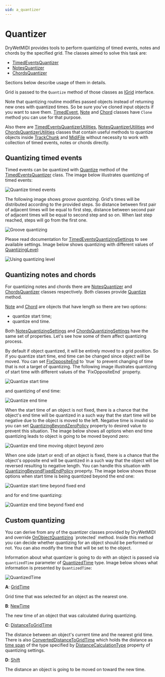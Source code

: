 ```yaml
---
uid: a_quantizer
---
```


# Quantizer

DryWetMIDI provides tools to perform quantizing of timed events, notes and chords by the specified grid. The classes aimed to solve this task are:

* [TimedEventsQuantizer](xref:Melanchall.DryWetMidi.Tools.TimedEventsQuantizer)
* [NotesQuantizer](xref:Melanchall.DryWetMidi.Tools.NotesQuantizer)
* [ChordsQuantizer](xref:Melanchall.DryWetMidi.Tools.ChordsQuantizer)

Sections below describe usage of them in details.

Grid is passed to the `Quantize` method of those classes as [IGrid](xref:Melanchall.DryWetMidi.Interaction.IGrid) interface.

Note that quantizing routine modifies passed objects instead of returning new ones with quantized times. So be sure you've cloned input objects if you want to save them. [TimedEvent](xref:Melanchall.DryWetMidi.Interaction.TimedEvent), [Note](xref:Melanchall.DryWetMidi.Interaction.Note) and [Chord](xref:Melanchall.DryWetMidi.Interaction.Chord) classes have `Clone` method you can use for that purpose.

Also there are [TimedEventsQuantizerUtilities](xref:Melanchall.DryWetMidi.Tools.TimedEventsQuantizerUtilities), [NotesQuantizerUtilities](xref:Melanchall.DryWetMidi.Tools.NotesQuantizerUtilities) and [ChordsQuantizerUtilities](xref:Melanchall.DryWetMidi.Tools.ChordsQuantizerUtilities) classes that contain useful methods to quantize objects inside [TrackChunk](xref:Melanchall.DryWetMidi.Core.TrackChunk) and [MidiFile](xref:Melanchall.DryWetMidi.Core.MidiFile) without necessity to work with collection of timed events, notes or chords directly.

## Quantizing timed events

Timed events can be quantized with [Quantize](xref:Melanchall.DryWetMidi.Tools.TimedEventsQuantizer.Quantize(System.Collections.Generic.IEnumerable{Melanchall.DryWetMidi.Interaction.TimedEvent},Melanchall.DryWetMidi.Interaction.IGrid,Melanchall.DryWetMidi.Interaction.TempoMap,Melanchall.DryWetMidi.Tools.TimedEventsQuantizingSettings)) method of the [TimedEventsQuantizer](xref:Melanchall.DryWetMidi.Tools.TimedEventsQuantizer) class. The image below illustrates quantizing of timed events:

![Quantize timed events](images/Quantizer/QuantizeTimedEvents.png)

The following image shows _groove quantizing_. Grid's times will be distributed according to the provided steps. So distance between first pair of adjacent times will be equal to first step, distance between second pair of adjacent times will be equal to second step and so on. When last step reached, steps will go from the first one.

![Groove quantizing](images/Quantizer/GrooveQuantizing.png)

Please read documentation for [TimedEventsQuantizingSettings](xref:Melanchall.DryWetMidi.Tools.TimedEventsQuantizingSettings) to see available settings. Image below shows quantizing with different values of [QuantizingLevel](xref:Melanchall.DryWetMidi.Tools.QuantizingSettings`1.QuantizingLevel):

![Using quantizing level](images/Quantizer/QuantizingLevel.png)

## Quantizing notes and chords

For quantizing notes and chords there are [NotesQuantizer](xref:Melanchall.DryWetMidi.Tools.NotesQuantizer) and [ChordsQuantizer](xref:Melanchall.DryWetMidi.Tools.ChordsQuantizer) classes respectively. Both classes provide [Quantize](xref:Melanchall.DryWetMidi.Tools.LengthedObjectsQuantizer`2.Quantize(System.Collections.Generic.IEnumerable{`0},Melanchall.DryWetMidi.Interaction.IGrid,Melanchall.DryWetMidi.Interaction.TempoMap,`1)) method.

[Note](xref:Melanchall.DryWetMidi.Interaction.Note) and [Chord](xref:Melanchall.DryWetMidi.Interaction.Chord) are objects that have length so there are two options:

* quantize start time;
* quantize end time.

Both [NotesQuantizingSettings](xref:Melanchall.DryWetMidi.Tools.NotesQuantizingSettings) and [ChordsQuantizingSettings](xref:Melanchall.DryWetMidi.Tools.ChordsQuantizingSettings) have the same set of properties. Let's see how some of them affect quantizing process.

By default if object quantized, it will be entirely moved to a grid position. So if you quantize start time, end time can be changed since object will be moved. You can set [FixOppositeEnd](xref:Melanchall.DryWetMidi.Tools.LengthedObjectsQuantizingSettings`1.FixOppositeEnd) to `true` to prevent changing of time that is not a target of quantizing. The following image illustrates quantizing of start time with different values of the `FixOppositeEnd` property.

![Quantize start time](images/Quantizer/QuantizeStart.png)

and quantizing of end time:

![Quantize end time](images/Quantizer/QuantizeEnd.png)

When the start time of an object is not fixed, there is a chance that the object's end time will be quantized in a such way that the start time will be negative due to the object is moved to the left. Negative time is invalid so you can set [QuantizingBeyondZeroPolicy](xref:Melanchall.DryWetMidi.Tools.LengthedObjectsQuantizingSettings`1.QuantizingBeyondZeroPolicy) property to desired value to prevent this situation. The image below shows all options when end time quantizing leads to object is going to be moved beyond zero:

![Quantize end time moving object beyond zero](images/Quantizer/QuantizeEndBeyondZero.png)

When one side (start or end) of an object is fixed, there is a chance that the object's opposite end will be quantized in a such way that the object will be reversed resulting to negative length. You can handle this situation with [QuantizingBeyondFixedEndPolicy](xref:Melanchall.DryWetMidi.Tools.QuantizingBeyondFixedEndPolicy) proeprty. The image below shows those options when start time is being quantized beyond the end one:

![Quantize start time beyond fixed end](images/Quantizer/QuantizeStartBeyondFixedEnd.png)

and for end time quantizing:

![Quantize end time beyond fixed end](images/Quantizer/QuantizeEndBeyondFixedEnd.png)

## Custom quantizing

You can derive from any of the quantizer classes provided by DryWetMIDI and override [OnObjectQuantizing](xref:Melanchall.DryWetMidi.Tools.Quantizer`2.OnObjectQuantizing(`0,Melanchall.DryWetMidi.Tools.QuantizedTime,Melanchall.DryWetMidi.Interaction.IGrid,Melanchall.DryWetMidi.Interaction.TempoMap,`1)) `protected` method. Inside this method you can decide whether quantizing for an object should be performed or not. You can also modify the time that will be set to the object.

Information about what quantizer is going to do with an object is passed via `quantizedTime` parameter of [QuantizedTime](xref:Melanchall.DryWetMidi.Tools.QuantizedTime) type. Image below shows what information is presented by `QuantizedTime`:

![QuantizedTime](images/Quantizer/QuantizedTime.png)

**A**: [GridTime](xref:Melanchall.DryWetMidi.Tools.QuantizedTime.GridTime)

Grid time that was selected for an object as the nearest one.

**B**: [NewTime](xref:Melanchall.DryWetMidi.Tools.QuantizedTime.NewTime)

The new time of an object that was calculated during quantizing.

**C**: [DistanceToGridTime](xref:Melanchall.DryWetMidi.Tools.QuantizedTime.DistanceToGridTime)

The distance between an object's current time and the nearest grid time. There is also [ConvertedDistanceToGridTime](xref:Melanchall.DryWetMidi.Tools.QuantizedTime.ConvertedDistanceToGridTime) which holds the distance as [time span](Melanchall.DryWetMidi.Interaction.ITimeSpan) of the type specified by [DistanceCalculationType](xref:Melanchall.DryWetMidi.Tools.QuantizingSettings`1.DistanceCalculationType) property of quantizing settings.

**D**: [Shift](xref:Melanchall.DryWetMidi.Tools.QuantizedTime.Shift)

The distance an object is going to be moved on toward the new time.